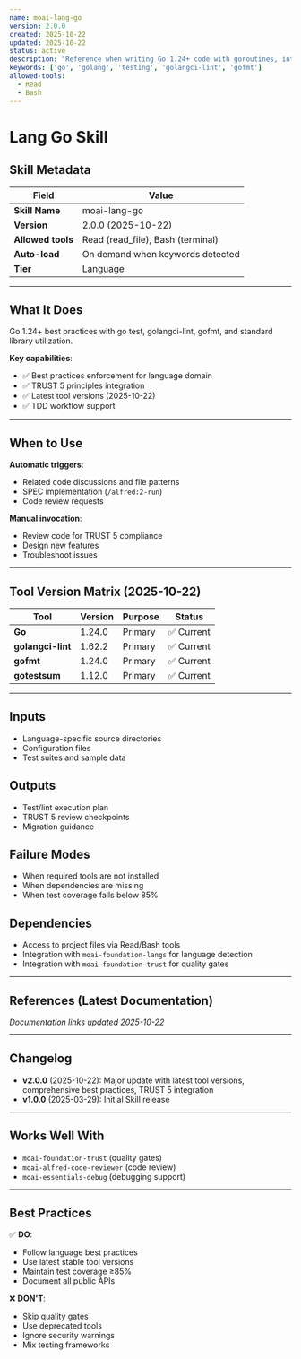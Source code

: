 ```yaml
---
name: moai-lang-go
version: 2.0.0
created: 2025-10-22
updated: 2025-10-22
status: active
description: "Reference when writing Go 1.24+ code with goroutines, interfaces, and go test. Load for cloud-native applications, microservices, or concurrency-heavy systems requiring idiomatic Go patterns and standard library utilization."
keywords: ['go', 'golang', 'testing', 'golangci-lint', 'gofmt']
allowed-tools:
  - Read
  - Bash
---
```


# Lang Go Skill

## Skill Metadata

| Field | Value |
| ----- | ----- |
| **Skill Name** | moai-lang-go |
| **Version** | 2.0.0 (2025-10-22) |
| **Allowed tools** | Read (read_file), Bash (terminal) |
| **Auto-load** | On demand when keywords detected |
| **Tier** | Language |

---

## What It Does

Go 1.24+ best practices with go test, golangci-lint, gofmt, and standard library utilization.

**Key capabilities**:
- ✅ Best practices enforcement for language domain
- ✅ TRUST 5 principles integration
- ✅ Latest tool versions (2025-10-22)
- ✅ TDD workflow support

---

## When to Use

**Automatic triggers**:
- Related code discussions and file patterns
- SPEC implementation (`/alfred:2-run`)
- Code review requests

**Manual invocation**:
- Review code for TRUST 5 compliance
- Design new features
- Troubleshoot issues

---

## Tool Version Matrix (2025-10-22)

| Tool | Version | Purpose | Status |
|------|---------|---------|--------|
| **Go** | 1.24.0 | Primary | ✅ Current |
| **golangci-lint** | 1.62.2 | Primary | ✅ Current |
| **gofmt** | 1.24.0 | Primary | ✅ Current |
| **gotestsum** | 1.12.0 | Primary | ✅ Current |

---

## Inputs

- Language-specific source directories
- Configuration files
- Test suites and sample data

## Outputs

- Test/lint execution plan
- TRUST 5 review checkpoints
- Migration guidance

## Failure Modes

- When required tools are not installed
- When dependencies are missing
- When test coverage falls below 85%

## Dependencies

- Access to project files via Read/Bash tools
- Integration with `moai-foundation-langs` for language detection
- Integration with `moai-foundation-trust` for quality gates

---

## References (Latest Documentation)

_Documentation links updated 2025-10-22_

---

## Changelog

- **v2.0.0** (2025-10-22): Major update with latest tool versions, comprehensive best practices, TRUST 5 integration
- **v1.0.0** (2025-03-29): Initial Skill release

---

## Works Well With

- `moai-foundation-trust` (quality gates)
- `moai-alfred-code-reviewer` (code review)
- `moai-essentials-debug` (debugging support)

---

## Best Practices

✅ **DO**:
- Follow language best practices
- Use latest stable tool versions
- Maintain test coverage ≥85%
- Document all public APIs

❌ **DON'T**:
- Skip quality gates
- Use deprecated tools
- Ignore security warnings
- Mix testing frameworks
